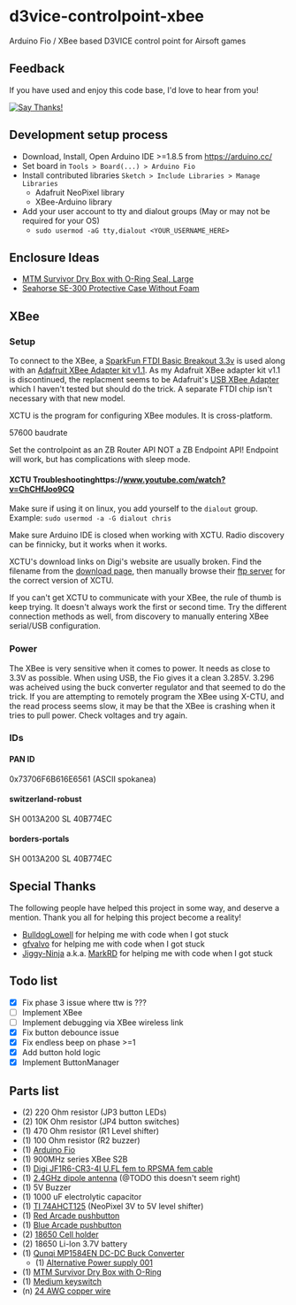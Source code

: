 # d3vice-controlpoint-xbee
Arduino Fio / XBee based D3VICE control point for Airsoft games

## Feedback

If you have used and enjoy this code base, I'd love to hear from you!

[![Say Thanks!](https://img.shields.io/badge/Say%20Thanks-!-1EAEDB.svg)](https://saythanks.io/to/insanity54)


## Development setup process

  * Download, Install, Open Arduino IDE >=1.8.5 from https://arduino.cc/
  * Set board in `Tools > Board(...) > Arduino Fio`
  * Install contributed libraries `Sketch > Include Libraries > Manage Libraries`
    * Adafruit NeoPixel library
    * XBee-Arduino library
  * Add your user account to tty and dialout groups (May or may not be required for your OS)
    * `sudo usermod -aG tty,dialout <YOUR_USERNAME_HERE>`

## Enclosure Ideas

  * [MTM Survivor Dry Box with O-Ring Seal, Large](https://www.amazon.com/MTM-Survivor-Ring-Orange-Large/dp/B002KENWZY/ref=pd_rhf_ee_s_cp_0_3?_encoding=UTF8&pd_rd_i=B002KENWZY&pd_rd_r=DREY47809SR4JA75TENW&pd_rd_w=tL9qp&pd_rd_wg=YghNF&psc=1&refRID=DREY47809SR4JA75TENW)
  * [Seahorse SE-300 Protective Case Without Foam](https://www.amazon.com/Seahorse-Protective-Case-without-Orange/dp/B001A1TR1Q/ref=sr_1_14?ie=UTF8&qid=1509563510&sr=8-14&keywords=waterproof+case)


## XBee

### Setup

To connect to the XBee, a [SparkFun FTDI Basic Breakout 3.3v](https://www.sparkfun.com/products/9873) is used along with an [Adafruit XBee Adapter kit v1.1](https://www.adafruit.com/product/126). As my Adafruit XBee adapter kit v1.1 is discontinued, the replacment seems to be Adafruit's [USB XBee Adapter](https://www.adafruit.com/product/247) which I haven't tested but should do the trick. A separate FTDI chip isn't necessary with that new model.

XCTU is the program for configuring XBee modules. It is cross-platform.

57600 baudrate

Set the controlpoint as an ZB Router API NOT a ZB Endpoint API! Endpoint will work, but has complications with sleep mode.

#### XCTU Troubleshootinghttps://www.youtube.com/watch?v=ChCHfJoo9CQ

Make sure if using it on linux, you add yourself to the `dialout` group. Example: `sudo usermod -a -G dialout chris`

Make sure Arduino IDE is closed when working with XCTU. Radio discovery can be finnicky, but it works when it works.

XCTU's download links on Digi's website are usually broken. Find the filename from the [download page](https://www.digi.com/products/xbee-rf-solutions/xctu-software/xctu#productsupport-drivers), then manually browse their [ftp server](ftp://ftp1.digi.com/support/utilities/) for the correct version of XCTU.

If you can't get XCTU to communicate with your XBee, the rule of thumb is keep trying. It doesn't always work the first or second time. Try the different connection methods as well, from discovery to manually entering XBee serial/USB configuration.


### Power

The XBee is very sensitive when it comes to power. It needs as close to 3.3V as possible. When using USB, the Fio gives it a clean 3.285V. 3.296 was acheived using the buck converter regulator and that seemed to do the trick. If you are attempting to remotely program the XBee using X-CTU, and the read process seems slow, it may be that the XBee is crashing when it tries to pull power. Check voltages and try again.

### IDs

#### PAN ID

0x73706F6B616E6561 (ASCII spokanea)

#### switzerland-robust

SH 0013A200
SL 40B774EC

#### borders-portals

SH 0013A200
SL 40B774EC

## Special Thanks

The following people have helped this project in some way, and deserve a mention. Thank you all for helping this project become a reality!

  * [BulldogLowell](https://forum.arduino.cc/index.php?action=profile;u=258955) for helping me with code when I got stuck
  * [gfvalvo](https://forum.arduino.cc/index.php?action=profile;u=557197) for helping me with code when I got stuck
  * [Jiggy-Ninja](https://forum.arduino.cc/index.php?action=profile;u=53253) a.k.a. [MarkRD](https://hackaday.io/MarkRD) for helping me with code when I got stuck

## Todo list

  * [x] Fix phase 3 issue where ttw is ???
  * [ ] Implement XBee
  * [ ] Implement debugging via XBee wireless link
  * [x] Fix button debounce issue
  * [x] Fix endless beep on phase >=1
  * [x] Add button hold logic
  * [x] Implement ButtonManager

## Parts list

  * (2) 220 Ohm resistor (JP3 button LEDs)
  * (2) 10K Ohm resistor (JP4 button switches)
  * (1) 470 Ohm resistor (R1 Level shifter)
  * (1) 100 Ohm resistor (R2 buzzer)
  * (1) [Arduino Fio](https://amzn.to/2vkoAoj)
  * (1) 900MHz series XBee S2B
  * (1) [Digi JF1R6-CR3-4I U.FL fem to RPSMA fem cable](https://www.mouser.com/productdetail/digi-international/jf1r6-cr3-4i?qs=YPg7lQ8MWSd%252bJ21AYb5tjA%3D%3D)
  * (1) [2.4GHz dipole antenna](https://www.mouser.com/ProductDetail/Laird-LS-Research/001-0001?qs=%2fha2pyFaduic7%252bgB%2fLd2y%2fydYaVrig4l0IiQcO85%252biN2Plogftrjhg%3d%3d) (@TODO this doesn't seem right)
  * (1) 5V Buzzer
  * (1) 1000 uF electrolytic capacitor
  * (1) [TI 74AHCT125](http://adafru.it/1787) (NeoPixel 3V to 5V level shifter)
  * (1) [Red Arcade pushbutton](https://amzn.to/2qzc0vI)
  * (1) [Blue Arcade pushbutton](https://amzn.to/2vszEjp)
  * (2) [18650 Cell holder](https://amzn.to/2JN0Lsh)
  * (2) 18650 Li-Ion 3.7V battery
  * (1) [Qunqi MP1584EN DC-DC Buck Converter](https://amzn.to/2EPh9oB)
    * (1) [Alternative Power supply 001](https://www.ebay.com/itm/Durable-Quality-DC-DC-12V-To-3-3V-5V-Buck-Step-down-Power-Supply-Module-RH/113014911452?hash=item1a5036b1dc:g:4ecAAOSwzWpZjrM5)
  * (1) [MTM Survivor Dry Box with O-Ring](https://amzn.to/2JQuaSx)
  * (1) [Medium keyswitch](https://www.sparkfun.com/products/retired/11473)
  * (n) [24 AWG copper wire](https://amzn.to/2FrzB6S)
